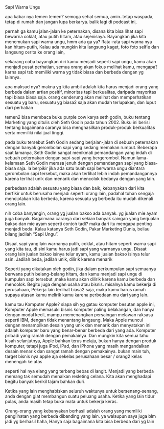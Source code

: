 Sapi Warna Ungu

apa kabar nya temen temen? semoga sehat semua, amin..tetap waspada, tetap di rumah dan jangan lupa berkarya. balik lagi di podcast ini,  

pernah ga kamu jalan-jalan ke peternakan, disana kita bisa lihat sapi bewarna coklat, atau putih hitam, atau sejenisnya. Bayangkan jika kita menemukan sapi warna ungu, hmm ada ga ya? Rata-rata sapi warna nya kan hitam-putih, Kalau ada mungkin kita langsung kaget, foto foto selfie dan langsung cerita ke orang lain,

sekarang coba bayangkan diri kamu menjadi seperti sapi ungu, kamu akan menjadi pusat perhatian, semua orang akan fokus melihat kamu, mengapa? karna sapi tsb memiliki warna yg tidak biasa dan berbeda dengan yg lainnya.

apa maksud nya? makna yg kita ambil adalah kita harus menjadi orang yang berbeda dalam artian positif, minoritas tapi berkualitas, daripada mayoritas tapi biasa biasa saja. orang cenderung akan melihat dan memperhatikan sesuatu yg baru, sesuatu yg biasa2 saja akan mudah terlupakan, dan luput dari perhatian

temen2 bisa membaca buku purple cow karya seth godin, buku tentang Marketing yang ditulis oleh Seth Godin pada tahun 2002. Buku ini berisi tentang bagaimana caranya bisa menghasilkan produk-produk berkualitas serta memiliki nilai jual tinggi.

pada buku tersebut Seth Godin sedang berjalan-jalan di sebuah peternakan dengan banyak gerombolan sapi yang sedang memakan rumput. Beberapa saat lamanya, Seth Godin sangat menikmati pemandangan yang indah di sebuah peternakan dengan sapi-sapi yang bergerombol. Namun lama-kelamaan Seth Godin merasa jenuh dengan pemandangan sapi yang biasa-biasa saja. Ia berpikir jika ada satu buah sapi berwarna ungu diantara gerombolan sapi tersebut, maka akan terlihat lebih indah pemandangannya karena terlihat unik dan menarik dan mencolok bedanya dengan yang lain.

perbedaan adalah sesuatu yang biasa dan baik, kebanyakan dari kita berfikir untuk berusaha menjadi seperti orang lain, padahal tuhan sengaja menciptakan kita berbeda, karena sesuatu yg berbeda itu mudah dikenali orang lain.

nih coba banyangin, orang yg jualan bakso ada banyak. yg jualan mie ayam juga banyak. Bagaimana caranya dari sekian banyak saingan yang berjualan bakso dan mie ayam seperti contoh tadi? maka dari itu mengapa penting menjadi beda. Kalau katanya Seth Godin, Pakar Marketing Dunia, beliau bilang jadilah “Sapi Ungu”.

Disaat sapi yang lain warnanya putih, coklat, atau hitam seperti warna sapi yang kita tau, di sini kamu harus jadi sapi yang warnanya ungu. Disaat orang lain jualan bakso isinya telur ayam, kamu jualan bakso isinya telur asin. Jadilah beda, jadilah unik, dilirik karena menarik

Seperti yang dikatakan oleh godin, jika dalam perkumpulan sapi semuanya berwana putih belang-belang hitam, dan kamu menjadi sapi ungu di kumpulan sapi tersebut ,maka kamu akan dilirik karena kamu berbeda dan mencolok. Begitu juga dengan usaha atau bisnis.  misalnya kamu bekerja di perusahaan, Pekerja lain terlihat biasa2 saja, maka kamu harus ramah supaya atasan kamu melirik kamu karena perbedaan mu dari yang lain. 

kamu tau Komputer Apple? siapa sih yg gatau komputer besutan apple ini, Komputer Apple memasuki bisnis komputer paling belakangan, dan hanya dengan modal kecil, mampu memenangkan persaingan melawan raksasa seperti IBM, dengan tidak menantang langsung. Maka Apple muncul dengan menampilkan desain yang unik dan menarik dan menyatakan ini adalah komputer baru yang benar-benar berbeda dari yang ada. Komputer pribadi yang ramah dengan pemakainya. Dan mungkin kita semua tahu kisah selanjutnya, Apple bahkan terus melaju, bukan hanya dengan produk komputer, tetapi juga iPod, iPad, dan iPhone yang masih mengandalkan desain menarik dan sangat ramah dengan pemakainya.
bukan main tuh, target bisnis nya apple aja sekelas perusahaan besar / orang2 kelas menengah ke atas

seperti hal nya elang yang terbang bebas di langit. Menjadi yang berbeda memang tak semudah menaikan resleting celana. Kita akan menghadapi begitu banyak kerikil tajam bahkan duri.

Ketika yang lain menghabiskan seluruh waktunya untuk bersenang-senang, anda dengan giat membangun suatu peluang usaha. Ketika yang lain tidur pulas, anda masih tetap buka mata untuk bekerja keras.

Orang-orang yang kebanyakan berhasil adalah orang yang memiliki penglihatan yang berbeda dibanding yang lain. ya walaupun saya juga blm jadi yg berhasil haha, Hanya saja bagaimana kita bisa berbeda dari yg lain
